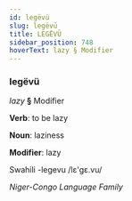 ```yaml
---
id: legëvü
slug: legëvü
title: LEGËVÜ
sidebar_position: 748
hoverText: lazy § Modifier
---
```


### legëvü

*lazy* **§** Modifier

**Verb**: to be lazy

**Noun**: laziness

**Modifier**: lazy

Swahili -legevu /lɛ'gɛ.vu/

*Niger-Congo Language Family*